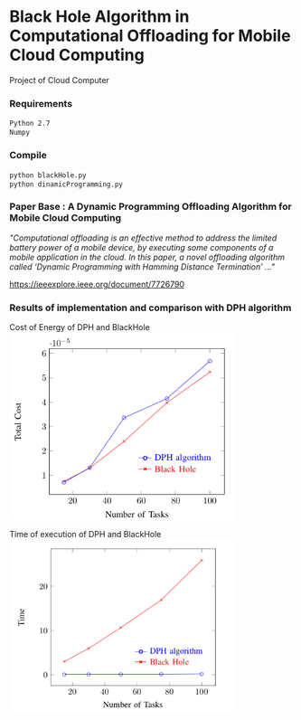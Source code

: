 # Black Hole Algorithm in Computational Offloading for Mobile Cloud Computing
Project of Cloud Computer 

### Requirements
```
Python 2.7
Numpy
```
### Compile
```
python blackHole.py
python dinamicProgramming.py
```

### Paper Base : A Dynamic Programming Offloading Algorithm for Mobile Cloud Computing 
_"Computational  offloading  is  an  effective  method  to  address   the   limited   battery   power   of   a   mobile   device,   by   executing some components of a mobile application in the cloud. In  this  paper,  a  novel  offloading  algorithm  called  ‘Dynamic  Programming  with  Hamming  Distance  Termination’ ..."_

https://ieeexplore.ieee.org/document/7726790


### Results of implementation and comparison with DPH algorithm

Cost of Energy of DPH and BlackHole
<img src="https://github.com/lehi10/Black-Hole-Algorithm-in-Computational-Offloading-for-Mobile-Cloud-Computing/blob/master/img/img1.png"  width="400"  />

Time of execution of DPH and BlackHole
<img src="https://github.com/lehi10/Black-Hole-Algorithm-in-Computational-Offloading-for-Mobile-Cloud-Computing/blob/master/img/img2.png"  width="400"  />
